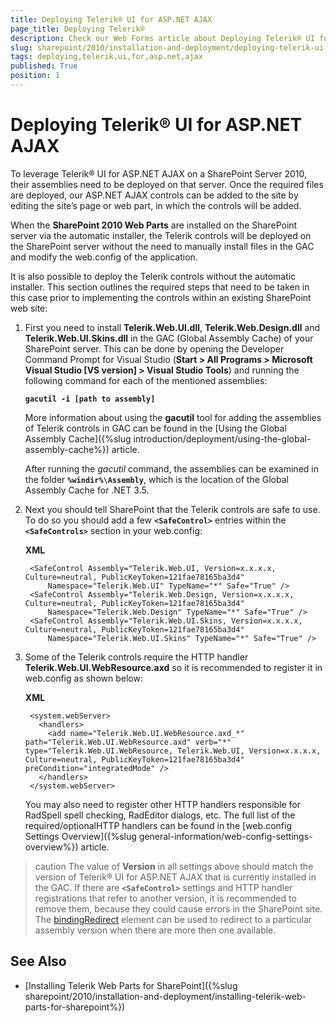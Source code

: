 ```yaml
---
title: Deploying Telerik® UI for ASP.NET AJAX
page_title: Deploying Telerik®
description: Check our Web Forms article about Deploying Telerik® UI for ASP.NET AJAX.
slug: sharepoint/2010/installation-and-deployment/deploying-telerik-ui-for-asp.net-ajax
tags: deploying,telerik,ui,for,asp.net,ajax
published: True
position: 1
---
```


# Deploying Telerik® UI for ASP.NET AJAX




To leverage Telerik® UI for ASP.NET AJAX on a SharePoint Server 2010, their assemblies need to be deployed on that server. Once the required files are deployed, our ASP.NET AJAX controls can be added to the site by editing the site’s page or web part, in which the controls will be added.

When the **SharePoint 2010 Web Parts** are installed on the SharePoint server via the automatic installer, the Telerik controls will be deployed on the SharePoint server without the need to manually install files in the GAC and modify the web.config of the application.

It is also possible to deploy the Telerik controls without the automatic installer. This section outlines the required steps that need to be taken in this case prior to implementing the controls within an existing SharePoint web site:

1. First you need to install **Telerik.Web.UI.dll**, **Telerik.Web.Design.dll** and **Telerik.Web.UI.Skins.dll** in the GAC (Global Assembly Cache) of your SharePoint server. This can be done by opening the Developer Command Prompt for Visual Studio (**Start > All Programs > Microsoft Visual Studio [VS version] > Visual Studio Tools**) and running the following command for each of the mentioned assemblies:
	
	 **`gacutil -i [path to assembly]`** 

	More information about using the **gacutil** tool for adding the assemblies of Telerik controls in GAC can be found in the [Using the Global Assembly Cache]({%slug introduction/deployment/using-the-global-assembly-cache%}) article.

	After running the *gacutil* command, the assemblies can be examined in the folder **`%windir%\Assembly`**, which is the location of the Global Assembly Cache for .NET 3.5.

1. Next you should tell SharePoint that the Telerik controls are safe to use. To do so you should add a few **`<SafeControl>`** entries within the **`<SafeControls>`** section in your web.config:

	**XML**

		<SafeControl Assembly="Telerik.Web.UI, Version=x.x.x.x, Culture=neutral, PublicKeyToken=121fae78165ba3d4"
		    Namespace="Telerik.Web.UI" TypeName="*" Safe="True" />
		<SafeControl Assembly="Telerik.Web.Design, Version=x.x.x.x, Culture=neutral, PublicKeyToken=121fae78165ba3d4"
		    Namespace="Telerik.Web.Design" TypeName="*" Safe="True" />
		<SafeControl Assembly="Telerik.Web.UI.Skins, Version=x.x.x.x, Culture=neutral, PublicKeyToken=121fae78165ba3d4"
		    Namespace="Telerik.Web.UI.Skins" TypeName="*" Safe="True" />


1. Some of the Telerik controls require the HTTP handler **Telerik.Web.UI.WebResource.axd** so it is recommended to register it in web.config as shown below:

	**XML**

		<system.webServer>
		  <handlers>
		    <add name="Telerik.Web.UI.WebResource.axd_*" path="Telerik.Web.UI.WebResource.axd" verb="*" type="Telerik.Web.UI.WebResource, Telerik.Web.UI, Version=x.x.x.x, Culture=neutral, PublicKeyToken=121fae78165ba3d4" preCondition="integratedMode" />
		  </handlers>
		</system.webServer>


	You may also need to register other HTTP handlers responsible for RadSpell spell checking, RadEditor dialogs, etc. The full list of the required/optionalHTTP handlers can be found in the [web.config Settings Overview]({%slug general-information/web-config-settings-overview%}) article.

>caution The value of **Version** in all settings above should match the version of Telerik® UI for ASP.NET AJAX that is currently installed in the GAC. If there are **`<SafeControl>`** settings and HTTP handler registrations that refer to another version, it is recommended to remove them, because they could cause errors in the SharePoint site.
>The [bindingRedirect](https://msdn.microsoft.com/en-us/library/eftw1fys.aspx) element can be used to redirect to a particular assembly version when there are more then one available.
>


## See Also

 * [Installing Telerik Web Parts for SharePoint]({%slug sharepoint/2010/installation-and-deployment/installing-telerik-web-parts-for-sharepoint%})
